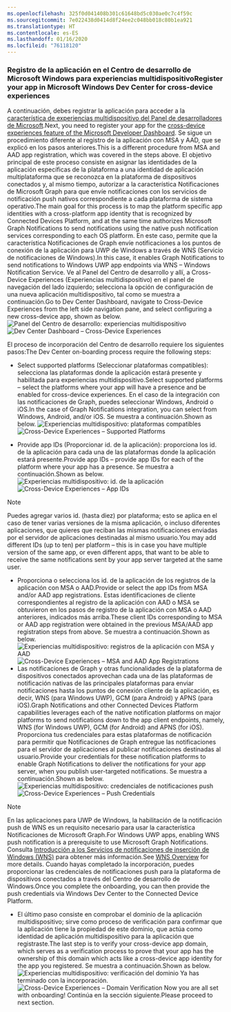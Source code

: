```yaml
---
ms.openlocfilehash: 325f0d041408b301c61648bd5c030ae0c7c4f59c
ms.sourcegitcommit: 7e022438d0414d8f24ee2c048bb018c80b1ea921
ms.translationtype: HT
ms.contentlocale: es-ES
ms.lasthandoff: 01/16/2020
ms.locfileid: "76118120"
---
```

### <a name="register-your-app-in-microsoft-windows-dev-center-for-cross-device-experiences"></a><span data-ttu-id="9db49-101">Registro de la aplicación en el Centro de desarrollo de Microsoft Windows para experiencias multidispositivo</span><span class="sxs-lookup"><span data-stu-id="9db49-101">Register your app in Microsoft Windows Dev Center for cross-device experiences</span></span>
<span data-ttu-id="9db49-102">A continuación, debes registrar la aplicación para acceder a la [característica de experiencias multidispositivo del Panel de desarrolladores de Microsoft](https://developer.microsoft.com/dashboard/crossplatform/web).</span><span class="sxs-lookup"><span data-stu-id="9db49-102">Next, you need to register your app for the [cross-device experiences feature of the Microsoft Developer Dashboard](https://developer.microsoft.com/dashboard/crossplatform/web).</span></span> <span data-ttu-id="9db49-103">Se sigue un procedimiento diferente al registro de la aplicación con MSA y AAD, que se explicó en los pasos anteriores.</span><span class="sxs-lookup"><span data-stu-id="9db49-103">This is a different procedure from MSA and AAD app registration, which was covered in the steps above.</span></span> <span data-ttu-id="9db49-104">El objetivo principal de este proceso consiste en asignar las identidades de la aplicación específicas de la plataforma a una identidad de aplicación multiplataforma que se reconozca en la plataforma de dispositivos conectados y, al mismo tiempo, autorizar a la característica Notificaciones de Microsoft Graph para que envíe notificaciones con los servicios de notificación push nativos correspondiente a cada plataforma de sistema operativo.</span><span class="sxs-lookup"><span data-stu-id="9db49-104">The main goal for this process is to map the platform specific app identities with a cross-platform app identity that is recognized by Connected Devices Platform, and at the same time authorizes Microsoft Graph Notifications to send notifications using the native push notification services corresponding to each OS platform.</span></span> <span data-ttu-id="9db49-105">En este caso, permite que la característica Notificaciones de Graph envíe notificaciones a los puntos de conexión de la aplicación para UWP de Windows a través de WNS (Servicio de notificaciones de Windows).</span><span class="sxs-lookup"><span data-stu-id="9db49-105">In this case, it enables Graph Notifications to send notifications to Windows UWP app endpoints via WNS – Windows Notification Service.</span></span> <span data-ttu-id="9db49-106">Ve al Panel del Centro de desarrollo y allí, a Cross-Device Experiences (Experiencias multidispositivo) en el panel de navegación del lado izquierdo; selecciona la opción de configuración de una nueva aplicación multidispositivo, tal como se muestra a continuación.</span><span class="sxs-lookup"><span data-stu-id="9db49-106">Go to Dev Center Dashboard, navigate to Cross-Device Experiences from the left side navigation pane, and select configuring a new cross-device app, shown as below.</span></span>
<span data-ttu-id="9db49-107">![Panel del Centro de desarrollo: experiencias multidispositivo](../../notifications/media/dev_center_portal/dev_center_portal_1_overview.png)</span><span class="sxs-lookup"><span data-stu-id="9db49-107">![Dev Center Dashboard – Cross-Device Experiences](../../notifications/media/dev_center_portal/dev_center_portal_1_overview.png)</span></span>

<span data-ttu-id="9db49-108">El proceso de incorporación del Centro de desarrollo requiere los siguientes pasos:</span><span class="sxs-lookup"><span data-stu-id="9db49-108">The Dev Center on-boarding process require the following steps:</span></span>
* <span data-ttu-id="9db49-109">Select supported platforms (Seleccionar plataformas compatibles): selecciona las plataformas donde la aplicación estará presente y habilitada para experiencias multidispositivo.</span><span class="sxs-lookup"><span data-stu-id="9db49-109">Select supported platforms – select the platforms where your app will have a presence and be enabled for cross-device experiences.</span></span> <span data-ttu-id="9db49-110">En el caso de la integración con las notificaciones de Graph, puedes seleccionar Windows, Android o iOS.</span><span class="sxs-lookup"><span data-stu-id="9db49-110">In the case of Graph Notifications integration, you can select from Windows, Android, and/or iOS.</span></span> <span data-ttu-id="9db49-111">Se muestra a continuación.</span><span class="sxs-lookup"><span data-stu-id="9db49-111">Shown as below.</span></span>
<span data-ttu-id="9db49-112">![Experiencias multidispositivo: plataformas compatibles](../../notifications/media/dev_center_portal/dev_center_portal_2_supported_platforms.png)</span><span class="sxs-lookup"><span data-stu-id="9db49-112">![Cross-Device Experiences – Supported Platforms](../../notifications/media/dev_center_portal/dev_center_portal_2_supported_platforms.png)</span></span>

* <span data-ttu-id="9db49-113">Provide app IDs (Proporcionar id. de la aplicación): proporciona los id. de la aplicación para cada una de las plataformas donde la aplicación estará presente.</span><span class="sxs-lookup"><span data-stu-id="9db49-113">Provide app IDs – provide app IDs for each of the platform where your app has a presence.</span></span> <span data-ttu-id="9db49-114">Se muestra a continuación.</span><span class="sxs-lookup"><span data-stu-id="9db49-114">Shown as below.</span></span>
<span data-ttu-id="9db49-115">![Experiencias multidispositivo: id. de la aplicación](../../notifications/media/dev_center_portal/dev_center_portal_3_app_ids.png)</span><span class="sxs-lookup"><span data-stu-id="9db49-115">![Cross-Device Experiences – App IDs](../../notifications/media/dev_center_portal/dev_center_portal_3_app_ids.png)</span></span>
> [!NOTE]
> <span data-ttu-id="9db49-116">Puedes agregar varios id. (hasta diez) por plataforma; esto se aplica en el caso de tener varias versiones de la misma aplicación, o incluso diferentes aplicaciones, que quieres que reciban las mismas notificaciones enviadas por el servidor de aplicaciones destinadas al mismo usuario.</span><span class="sxs-lookup"><span data-stu-id="9db49-116">You may add different IDs (up to ten) per platform – this is in case you have multiple version of the same app, or even different apps, that want to be able to receive the same notifications sent by your app server targeted at the same user.</span></span> 

* <span data-ttu-id="9db49-117">Proporciona o selecciona los id. de la aplicación de los registros de la aplicación con MSA o AAD.</span><span class="sxs-lookup"><span data-stu-id="9db49-117">Provide or select the app IDs from MSA and/or AAD app registrations.</span></span> <span data-ttu-id="9db49-118">Estas identificaciones de cliente correspondientes al registro de la aplicación con AAD o MSA se obtuvieron en los pasos de registro de la aplicación con MSA o AAD anteriores, indicados más arriba.</span><span class="sxs-lookup"><span data-stu-id="9db49-118">These client IDs corresponding to MSA or AAD app registration were obtained in the previous MSA/AAD app registration steps from above.</span></span> <span data-ttu-id="9db49-119">Se muestra a continuación.</span><span class="sxs-lookup"><span data-stu-id="9db49-119">Shown as below.</span></span> 
<span data-ttu-id="9db49-120">![Experiencias multidispositivo: registros de la aplicación con MSA y AAD](../../notifications/media/dev_center_portal/dev_center_portal_4_msa_aad_connections.png)</span><span class="sxs-lookup"><span data-stu-id="9db49-120">![Cross-Device Experiences – MSA and AAD App Registrations](../../notifications/media/dev_center_portal/dev_center_portal_4_msa_aad_connections.png)</span></span>
* <span data-ttu-id="9db49-121">Las notificaciones de Graph y otras funcionalidades de la plataforma de dispositivos conectados aprovechan cada una de las plataformas de notificación nativas de las principales plataformas para enviar notificaciones hasta los puntos de conexión cliente de la aplicación, es decir, WNS (para Windows UWP), GCM (para Android) y APNS (para iOS).</span><span class="sxs-lookup"><span data-stu-id="9db49-121">Graph Notifications and other Connected Devices Platform capabilities leverages each of the native notification platforms on major platforms to send notifications down to the app client endpoints, namely, WNS (for Windows UWP), GCM (for Android) and APNS (for iOS).</span></span> <span data-ttu-id="9db49-122">Proporciona tus credenciales para estas plataformas de notificación para permitir que Notificaciones de Graph entregue las notificaciones para el servidor de aplicaciones al publicar notificaciones destinadas al usuario.</span><span class="sxs-lookup"><span data-stu-id="9db49-122">Provide your credentials for these notification platforms to enable Graph Notifications to deliver the notifications for your app server, when you publish user-targeted notifications.</span></span> <span data-ttu-id="9db49-123">Se muestra a continuación.</span><span class="sxs-lookup"><span data-stu-id="9db49-123">Shown as below.</span></span> 
<span data-ttu-id="9db49-124">![Experiencias multidispositivo: credenciales de notificaciones push](../../notifications/media/dev_center_portal/dev_center_portal_5_push_credentials.png)</span><span class="sxs-lookup"><span data-stu-id="9db49-124">![Cross-Device Experiences – Push Credentials](../../notifications/media/dev_center_portal/dev_center_portal_5_push_credentials.png)</span></span>
> [!NOTE] 
> <span data-ttu-id="9db49-125">En las aplicaciones para UWP de Windows, la habilitación de la notificación push de WNS es un requisito necesario para usar la característica Notificaciones de Microsoft Graph.</span><span class="sxs-lookup"><span data-stu-id="9db49-125">For Windows UWP apps, enabling WNS push notification is a prerequisite to use Microsoft Graph Notifications.</span></span> <span data-ttu-id="9db49-126">Consulta [Introducción a los Servicios de notificaciones de inserción de Windows (WNS)](https://docs.microsoft.com/windows/uwp/design/shell/tiles-and-notifications/windows-push-notification-services--wns--overview) para obtener más información.</span><span class="sxs-lookup"><span data-stu-id="9db49-126">See [WNS Overview](https://docs.microsoft.com/windows/uwp/design/shell/tiles-and-notifications/windows-push-notification-services--wns--overview) for more details.</span></span> <span data-ttu-id="9db49-127">Cuando hayas completado la incorporación, puedes proporcionar las credenciales de notificaciones push para la plataforma de dispositivos conectados a través del Centro de desarrollo de Windows.</span><span class="sxs-lookup"><span data-stu-id="9db49-127">Once you complete the onboarding, you can then provide the push credentials via Windows Dev Center to the Connected Device Platform.</span></span> 
* <span data-ttu-id="9db49-128">El último paso consiste en comprobar el dominio de la aplicación multidispositivo; sirve como proceso de verificación para confirmar que la aplicación tiene la propiedad de este dominio, que actúa como identidad de aplicación multidispositivo para la aplicación que registraste.</span><span class="sxs-lookup"><span data-stu-id="9db49-128">The last step is to verify your cross-device app domain, which serves as a verification process to prove that your app has the ownership of this domain which acts like a cross-device app identity for the app you registered.</span></span> <span data-ttu-id="9db49-129">Se muestra a continuación.</span><span class="sxs-lookup"><span data-stu-id="9db49-129">Shown as below.</span></span>  
<span data-ttu-id="9db49-130">![Experiencias multidispositivo: verificación del dominio](../../notifications/media/dev_center_portal/dev_center_portal_6_domain_verification.png) Ya has terminado con la incorporación.</span><span class="sxs-lookup"><span data-stu-id="9db49-130">![Cross-Device Experiences – Domain Verification](../../notifications/media/dev_center_portal/dev_center_portal_6_domain_verification.png) Now you are all set with onboarding!</span></span> <span data-ttu-id="9db49-131">Continúa en la sección siguiente.</span><span class="sxs-lookup"><span data-stu-id="9db49-131">Please proceed to next section.</span></span> 


